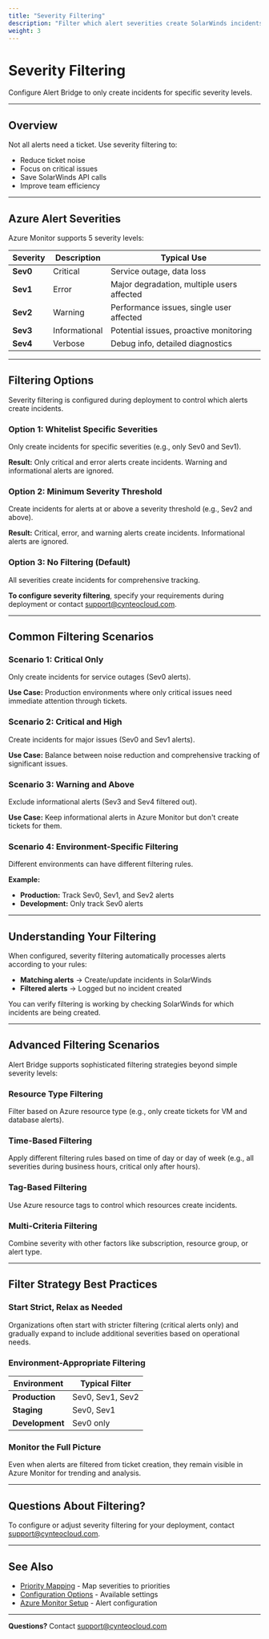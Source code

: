 ```yaml
---
title: "Severity Filtering"
description: "Filter which alert severities create SolarWinds incidents"
weight: 3
---
```


# Severity Filtering

Configure Alert Bridge to only create incidents for specific severity levels.

---

## Overview

Not all alerts need a ticket. Use severity filtering to:
- Reduce ticket noise
- Focus on critical issues
- Save SolarWinds API calls
- Improve team efficiency

---

## Azure Alert Severities

Azure Monitor supports 5 severity levels:

| Severity | Description | Typical Use |
|----------|-------------|-------------|
| **Sev0** | Critical | Service outage, data loss |
| **Sev1** | Error | Major degradation, multiple users affected |
| **Sev2** | Warning | Performance issues, single user affected |
| **Sev3** | Informational | Potential issues, proactive monitoring |
| **Sev4** | Verbose | Debug info, detailed diagnostics |

---

## Filtering Options

Severity filtering is configured during deployment to control which alerts create incidents.

### Option 1: Whitelist Specific Severities
Only create incidents for specific severities (e.g., only Sev0 and Sev1).

**Result:** Only critical and error alerts create incidents. Warning and informational alerts are ignored.

### Option 2: Minimum Severity Threshold
Create incidents for alerts at or above a severity threshold (e.g., Sev2 and above).

**Result:** Critical, error, and warning alerts create incidents. Informational alerts are ignored.

### Option 3: No Filtering (Default)
All severities create incidents for comprehensive tracking.

**To configure severity filtering**, specify your requirements during deployment or contact [support@cynteocloud.com](mailto:support@cynteocloud.com).

---

## Common Filtering Scenarios

### Scenario 1: Critical Only
Only create incidents for service outages (Sev0 alerts).

**Use Case:** Production environments where only critical issues need immediate attention through tickets.

### Scenario 2: Critical and High
Create incidents for major issues (Sev0 and Sev1 alerts).

**Use Case:** Balance between noise reduction and comprehensive tracking of significant issues.

### Scenario 3: Warning and Above
Exclude informational alerts (Sev3 and Sev4 filtered out).

**Use Case:** Keep informational alerts in Azure Monitor but don't create tickets for them.

### Scenario 4: Environment-Specific Filtering
Different environments can have different filtering rules.

**Example:**
- **Production:** Track Sev0, Sev1, and Sev2 alerts
- **Development:** Only track Sev0 alerts

---

## Understanding Your Filtering

When configured, severity filtering automatically processes alerts according to your rules:

- **Matching alerts** → Create/update incidents in SolarWinds
- **Filtered alerts** → Logged but no incident created

You can verify filtering is working by checking SolarWinds for which incidents are being created.

---

## Advanced Filtering Scenarios

Alert Bridge supports sophisticated filtering strategies beyond simple severity levels:

### Resource Type Filtering
Filter based on Azure resource type (e.g., only create tickets for VM and database alerts).

### Time-Based Filtering
Apply different filtering rules based on time of day or day of week (e.g., all severities during business hours, critical only after hours).

### Tag-Based Filtering
Use Azure resource tags to control which resources create incidents.

### Multi-Criteria Filtering
Combine severity with other factors like subscription, resource group, or alert type.

---

## Filter Strategy Best Practices

### Start Strict, Relax as Needed
Organizations often start with stricter filtering (critical alerts only) and gradually expand to include additional severities based on operational needs.

### Environment-Appropriate Filtering

| Environment | Typical Filter |
|-------------|----------------|
| **Production** | Sev0, Sev1, Sev2 |
| **Staging** | Sev0, Sev1 |
| **Development** | Sev0 only |

### Monitor the Full Picture
Even when alerts are filtered from ticket creation, they remain visible in Azure Monitor for trending and analysis.

---

## Questions About Filtering?

To configure or adjust severity filtering for your deployment, contact [support@cynteocloud.com](mailto:support@cynteocloud.com).

---

## See Also

- [Priority Mapping](./priority-mapping) - Map severities to priorities
- [Configuration Options](../reference/environment-variables) - Available settings
- [Azure Monitor Setup](../getting-started/azure-monitor-setup) - Alert configuration

---

**Questions?** Contact [support@cynteocloud.com](mailto:support@cynteocloud.com)
